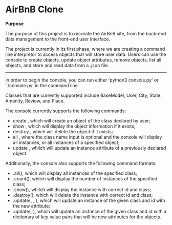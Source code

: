 # AirBnB Clone

**Purpose**

The purpose of this project is to recreate the AirBnB site, from the back-end data management to the front-end user interface. 

The project is currently in its first phase, where we are creating a command line interpretor to access objects that will store user data. Users can use the console to create objects, update object attributes, remove objects, list all objects, and store and read data from a .json file.

----------------------------------------
In order to begin the console, you can run either 'python3 console.py' or './console.py' in the command line.

Classes that are currently supported include BaseModel, User, City, State, Amenity, Review, and Place.

The console currently supports the following commands:
- create <class name>, which will create an object of the class declared by user;
- show <class name> <id>, which will display the object information if it exists;
- destroy <class name> <id>, which will delete the object if it exists;
- all <class name>, where the class name input is optional and the console will display all instances, or all instances of a specified object;
- update <class name> <id> <attribute name> <attribute value>, whilch will update an instance attribute of a previously declared object.

Additionally, the console also supports the following command formats:
- <class name>.all(), which will display all instances of the specified class;
- <class name>.count(), whilch will display the number of instances of the specified class;
- <class name>.show(<id>), whilch will display the instance with correct id and class;
- <class name>.destroy(<id>), which will delete the instance with correct id and class;
- <class name>.update(<id>, <attribute name>, <attribute value>), which will update an instance of the given class and id with the new attribute;
- <class name>.update(<id>, <dictionary representation>), which will update an instance of the given class and id with a dictionary of key value pairs that will be new attributes for the objects. 